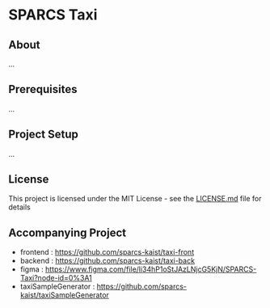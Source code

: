# SPARCS Taxi

## About
...

## Prerequisites
...

## Project Setup
...

## License
This project is licensed under the MIT License - see the [LICENSE.md](LICENSE.md) file for details

## Accompanying Project
 - frontend : https://github.com/sparcs-kaist/taxi-front
 - backend : https://github.com/sparcs-kaist/taxi-back
 - figma : https://www.figma.com/file/li34hP1oStJAzLNjcG5KjN/SPARCS-Taxi?node-id=0%3A1
 - taxiSampleGenerator : https://github.com/sparcs-kaist/taxiSampleGenerator
